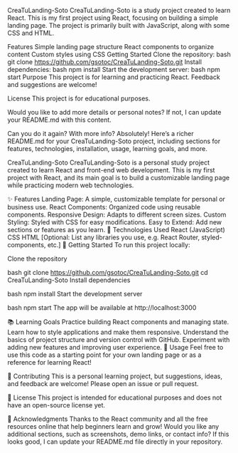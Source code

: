 CreaTuLanding-Soto
CreaTuLanding-Soto is a study project created to learn React. This is my first project using React, focusing on building a simple landing page. The project is primarily built with JavaScript, along with some CSS and HTML.

Features
Simple landing page structure
React components to organize content
Custom styles using CSS
Getting Started
Clone the repository:
bash
git clone https://github.com/gsotoc/CreaTuLanding-Soto.git
Install dependencies:
bash
npm install
Start the development server:
bash
npm start
Purpose
This project is for learning and practicing React. Feedback and suggestions are welcome!

License
This project is for educational purposes.

Would you like to add more details or personal notes? If not, I can update your README.md with this content.

Can you do it again? With more info?
Absolutely! Here’s a richer README.md for your CreaTuLanding-Soto project, including sections for features, technologies, installation, usage, learning goals, and more.

CreaTuLanding-Soto
CreaTuLanding-Soto is a personal study project created to learn React and front-end web development. This is my first project with React, and its main goal is to build a customizable landing page while practicing modern web technologies.

✨ Features
Landing Page: A simple, customizable template for personal or business use.
React Components: Organized code using reusable components.
Responsive Design: Adapts to different screen sizes.
Custom Styling: Styled with CSS for easy modifications.
Easy to Extend: Add new sections or features as you learn.
🚀 Technologies Used
React (JavaScript)
CSS
HTML
[Optional: List any libraries you use, e.g. React Router, styled-components, etc.]
🏁 Getting Started
To run this project locally:

Clone the repository

bash
git clone https://github.com/gsotoc/CreaTuLanding-Soto.git
cd CreaTuLanding-Soto
Install dependencies

bash
npm install
Start the development server

bash
npm start
The app will be available at http://localhost:3000

📚 Learning Goals
Practice building React components and managing state.
Learn how to style applications and make them responsive.
Understand the basics of project structure and version control with GitHub.
Experiment with adding new features and improving user experience.
📝 Usage
Feel free to use this code as a starting point for your own landing page or as a reference for learning React!

🤝 Contributing
This is a personal learning project, but suggestions, ideas, and feedback are welcome! Please open an issue or pull request.

📄 License
This project is intended for educational purposes and does not have an open-source license yet.

🙏 Acknowledgments
Thanks to the React community and all the free resources online that help beginners learn and grow!
Would you like any additional sections, such as screenshots, demo links, or contact info? If this looks good, I can update your README.md file directly in your repository.
